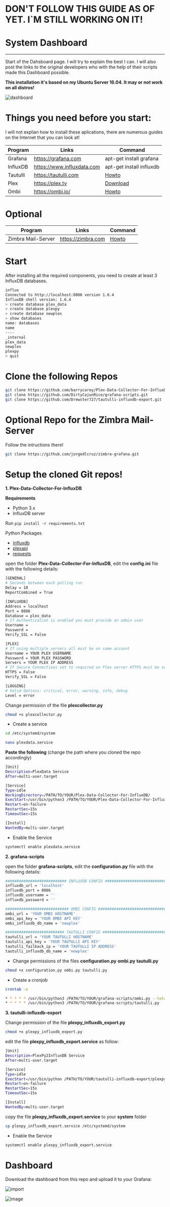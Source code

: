 # DON'T FOLLOW THIS GUIDE AS OF YET. I`M STILL WORKING ON IT!

# System Dashboard
------------------------------

Start of the Dahsboard page. I will try to explain the best I can. I will also post the links to the original developers who with the help of their scripts made this Dashboard possible.

**This installation it's based on my Ubuntu Server 16.04. It may or not work on all distros!**

![dashboard](https://user-images.githubusercontent.com/32961904/48569284-87f4b300-e901-11e8-870d-412ee5f29f25.jpg)

# Things you need before you start:

I will not explian how to install these aplications, there are numerous guides on the Internet that you can look at!

Program | Links | Command
------------ | ------------- | -------------
Grafana | https://grafana.com | apt-get install grafana
InfluxDB | https://www.influxdata.com | apt-get install influxdb
Tautulli | https://tautulli.com | [Howto](https://github.com/Tautulli/Tautulli-Wiki/wiki/Installation#linux)
Plex | https://plex.tv | [Download](https://www.plex.tv/media-server-downloads/#plex-media-server)
Ombi | https://ombi.io/ | [Howto](https://github.com/tidusjar/Ombi/wiki/Installation)

# Optional

Program | Links | Command
------------ | ------------- | -------------
Zimbra Mail-Server | https://zimbra.com | [Howto](https://zimbra.org/download/zimbra-collaboration/8.8.9)

# Start

After installing all the required components, you need to create at least 3 InfluxDB databases.

```sh
influx
Connected to http://localhost:8086 version 1.6.4
InfluxDB shell version: 1.6.4
> create database plex_data
> create database plexpy
> create database newplex
> show databases
name: databases
name
----
_internal
plex_data
newplex
plexpy
> quit
```

# Clone the following Repos

```sh
git clone https://github.com/barrycarey/Plex-Data-Collector-For-InfluxDB.git
git clone https://github.com/DirtyCajunRice/grafana-scripts.git
git clone https://github.com/Drewster727/tautulli-influxdb-export.git
```

# Optional Repo for the Zimbra Mail-Server
Follow the intructions there!

```sh
git clone https://github.com/jorgedlcruz/zimbra-grafana.git
```
# Setup the cloned Git repos!

**1. Plex-Data-Collector-For-InfluxDB**

**Requirements**

* Python 3.x
* InfluxDB server

Run `pip install -r requirements.txt`

Python Packages
* [influxdb](https://github.com/influxdata/influxdb-python)
* [plexapi](https://pypi.org/project/PlexAPI/)
* [requests](https://pypi.org/project/requests/)

open the folder **Plex-Data-Collector-For-InfluxDB**, edit the **config.ini** file with the following details:

```sh
[GENERAL]
# Seconds between each polling run
Delay = 10
ReportCombined = True

[INFLUXDB]
Address = localhost
Port = 8086
Database = plex_data
# If Authentication is enabled you must provide an admin user
Username =
Password =
Verify_SSL = False

[PLEX]
# If using multiple servers all must be on same account
Username = YOUR PLEX USERNAME
Password = YOUR PLEX PASSWORD
Servers = YOUR PLEX IP ADDRESS
# If Secure Connections set to required on Plex server HTTPS must be set to True
HTTPS = False
Verify_SSL = False

[LOGGING]
# Valid Options: critical, error, warning, info, debug
Level = error
```
Change permission of the file **plexcollector.py**

```sh
chmod +x plexcollector.py
```
* Create a service

```sh
cd /etc/systemd/system

```
```sh
nano plexdata.service
```
**Paste the following** (change the path where you cloned the repo accordingly)

```sh
[Unit]
Description=PlexData Service
After=multi-user.target

[Service]
Type=idle
WorkingDirectory=/PATH/TO/YOUR/Plex-Data-Collector-For-InfluxDB/
ExecStart=/usr/bin/python3 /PATH/TO/YOUR/Plex-Data-Collector-For-InfluxDB/plexcollector.py
Restart=on-failure
RestartSec=15s
TimeoutSec=15s

[Install]
WantedBy=multi-user.target
```
* Enable the Service

```sh
systemctl enable plexdata.service
```

**2. grafana-scripts**

open the folder **grafana-scripts**, edit the **configuration.py** file with the following details:

```sh
########################### INFLUXDB CONFIG ###########################
influxdb_url = 'localhost'
influxdb_port = 8086
influxdb_username = ''
influxdb_password = ''

############################ OMBI CONFIG ##############################
ombi_url = 'YOUR OMBI HOSTNAME'
ombi_api_key = 'YOUR OMBI API KEY'
ombi_influxdb_db_name = 'newplex'

########################## TAUTULLI CONFIG ############################
tautulli_url = 'YOUR TAUTULLI HOSTNAME'
tautulli_api_key = 'YOUR TAUTULLI API KEY'
tautulli_failback_ip = 'YOUR TAUTULLI IP ADDRESS'
tautulli_influxdb_db_name = 'newplex'
```
* Change permissions of the files **configuration.py** **ombi.py** **tautulli.py**

```sh
chmod +x configuration.py ombi.py tautulli.py
```

* Create a cronjob

```sh
crontab -e
```
```sh
* * * * * /usr/bin/python3 /PATH/TO/YOUR/grafana-scripts/ombi.py --total
* * * * * /usr/bin/python3 /PATH/TO/YOUR/grafana-scripts/tautulli.py
```

**3. tautulli-influxdb-export**

Change permission of the file **plexpy_influxdb_export.py**

```sh
chmod +x plexpy_influxdb_export.py
```

edit the file **plexpy_influxdb_export.service** as follow:

```sh
[Unit]
Description=PlexPy2InfluxDB Service
After=multi-user.target

[Service]
Type=idle
ExecStart=/usr/bin/python /PATH/TO/YOUR/tautulli-influxdb-export/plexpy_influxdb_export.py --plexpyhost YOU_TAUTULLI_HOST --plexpyapikey YOUR_TAUTTULI_API_KEY
Restart=on-failure
RestartSec=15s
TimeoutSec=15s

[Install]
WantedBy=multi-user.target
```

copy the file **plexpy_influxdb_export.service** to your **system** folder

```sh
cp plexpy_influxdb_export.service /etc/systemd/system
```

* Enable the Service
```sh
systemctl enable plexpy_influxdb_export.service
```


# Dashboard

Download the dashboard from this repo and upload it to your Grafana:

![import](https://user-images.githubusercontent.com/32961904/48556703-faa36580-e8e4-11e8-9ebb-4d0f6020933c.jpg)



![image](https://user-images.githubusercontent.com/32961904/48545440-3844c600-e8c6-11e8-9436-5fbf493d3403.png)
